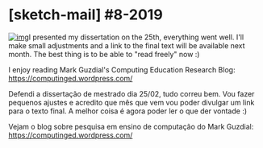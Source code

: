 #  [sketch-mail] #8-2019 





[![img](https://gallery.tinyletterapp.com/da0c0ddce7154c8aab687709cc9ac304c6e51b5f/images/7f22e692-2ecb-404c-9363-0d7d85b4fa76.gif)](http://abav.lugaralgum.com/sketch-a-day)I  presented my dissertation on the 25th, everything went well. I'll make  small adjustments and a link to the final text will be available next  month. The best thing is to be able to "read freely" now :)
 
 I enjoy reading Mark Guzdial's Computing Education Research Blog: https://computinged.wordpress.com/
 
 Defendi a dissertação de mestrado dia 25/02, tudo correu bem. Vou fazer  pequenos ajustes e acredito que mês que vem vou poder divulgar um link  para o texto final. A melhor coisa é agora poder ler o que der vontade  :)
 
 Vejam o blog sobre pesquisa em ensino de computação do Mark Guzdial: https://computinged.wordpress.com/

